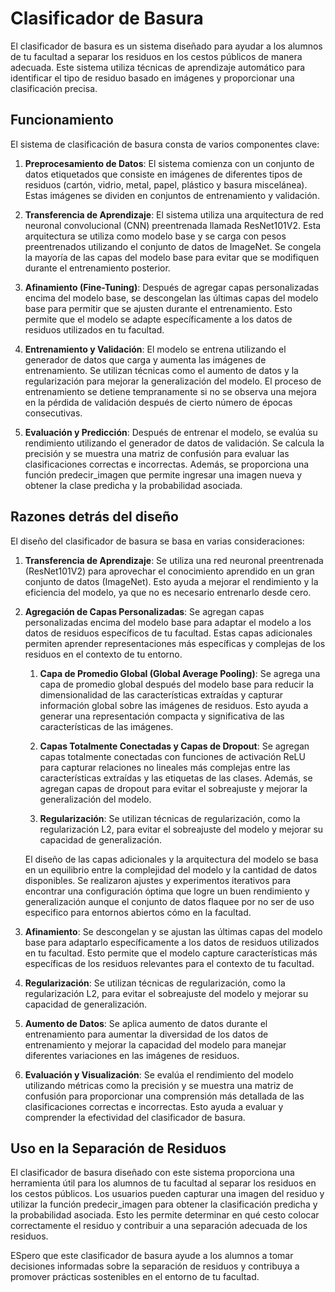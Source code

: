 # Clasificador de Basura
El clasificador de basura es un sistema diseñado para ayudar a los alumnos de tu facultad a separar los residuos en los cestos públicos de manera adecuada. Este sistema utiliza técnicas de aprendizaje automático para identificar el tipo de residuo basado en imágenes y proporcionar una clasificación precisa.

## Funcionamiento
El sistema de clasificación de basura consta de varios componentes clave:

1. **Preprocesamiento de Datos**: El sistema comienza con un conjunto de datos etiquetados que consiste en imágenes de diferentes tipos de residuos (cartón, vidrio, metal, papel, plástico y basura miscelánea). Estas imágenes se dividen en conjuntos de entrenamiento y validación.

2. **Transferencia de Aprendizaje**: El sistema utiliza una arquitectura de red neuronal convolucional (CNN) preentrenada llamada ResNet101V2. Esta arquitectura se utiliza como modelo base y se carga con pesos preentrenados utilizando el conjunto de datos de ImageNet. Se congela la mayoría de las capas del modelo base para evitar que se modifiquen durante el entrenamiento posterior.

3. **Afinamiento (Fine-Tuning)**: Después de agregar capas personalizadas encima del modelo base, se descongelan las últimas capas del modelo base para permitir que se ajusten durante el entrenamiento. Esto permite que el modelo se adapte específicamente a los datos de residuos utilizados en tu facultad.

4. **Entrenamiento y Validación**: El modelo se entrena utilizando el generador de datos que carga y aumenta las imágenes de entrenamiento. Se utilizan técnicas como el aumento de datos y la regularización para mejorar la generalización del modelo. El proceso de entrenamiento se detiene tempranamente si no se observa una mejora en la pérdida de validación después de cierto número de épocas consecutivas.

5. **Evaluación y Predicción**: Después de entrenar el modelo, se evalúa su rendimiento utilizando el generador de datos de validación. Se calcula la precisión y se muestra una matriz de confusión para evaluar las clasificaciones correctas e incorrectas. Además, se proporciona una función predecir_imagen que permite ingresar una imagen nueva y obtener la clase predicha y la probabilidad asociada.

## Razones detrás del diseño
El diseño del clasificador de basura se basa en varias consideraciones:

1. **Transferencia de Aprendizaje**: Se utiliza una red neuronal preentrenada (ResNet101V2) para aprovechar el conocimiento aprendido en un gran conjunto de datos (ImageNet). Esto ayuda a mejorar el rendimiento y la eficiencia del modelo, ya que no es necesario entrenarlo desde cero.

2. **Agregación de Capas Personalizadas**: Se agregan capas personalizadas encima del modelo base para adaptar el modelo a los datos de residuos específicos de tu facultad. Estas capas adicionales permiten aprender representaciones más específicas y complejas de los residuos en el contexto de tu entorno.
    
    1. **Capa de Promedio Global (Global Average Pooling)**: Se agrega una capa de promedio global después del modelo base para reducir la dimensionalidad de las características extraídas y capturar información global sobre las imágenes de residuos. Esto ayuda a generar una representación compacta y significativa de las características de las imágenes.

    2. **Capas Totalmente Conectadas y Capas de Dropout**: Se agregan capas totalmente conectadas con funciones de activación ReLU para capturar relaciones no lineales más complejas entre las características extraídas y las etiquetas de las clases. Además, se agregan capas de dropout para evitar el sobreajuste y mejorar la generalización del modelo.

    3. **Regularización**: Se utilizan técnicas de regularización, como la regularización L2, para evitar el sobreajuste del modelo y mejorar su capacidad de generalización.

    El diseño de las capas adicionales y la arquitectura del modelo se basa en un equilibrio entre la complejidad del modelo y la cantidad de datos disponibles. Se realizaron ajustes y experimentos iterativos para encontrar una configuración óptima que logre un buen rendimiento y generalización aunque el conjunto de datos flaquee por no ser de uso especifico para entornos abiertos cómo en la facultad.

2. **Afinamiento**: Se descongelan y se ajustan las últimas capas del modelo base para adaptarlo específicamente a los datos de residuos utilizados en tu facultad. Esto permite que el modelo capture características más específicas de los residuos relevantes para el contexto de tu facultad.

3. **Regularización**: Se utilizan técnicas de regularización, como la regularización L2, para evitar el sobreajuste del modelo y mejorar su capacidad de generalización.

4. **Aumento de Datos**: Se aplica aumento de datos durante el entrenamiento para aumentar la diversidad de los datos de entrenamiento y mejorar la capacidad del modelo para manejar diferentes variaciones en las imágenes de residuos.

5. **Evaluación y Visualización**: Se evalúa el rendimiento del modelo utilizando métricas como la precisión y se muestra una matriz de confusión para proporcionar una comprensión más detallada de las clasificaciones correctas e incorrectas. Esto ayuda a evaluar y comprender la efectividad del clasificador de basura.

## Uso en la Separación de Residuos
El clasificador de basura diseñado con este sistema proporciona una herramienta útil para los alumnos de tu facultad al separar los residuos en los cestos públicos. Los usuarios pueden capturar una imagen del residuo y utilizar la función predecir_imagen para obtener la clasificación predicha y la probabilidad asociada. Esto les permite determinar en qué cesto colocar correctamente el residuo y contribuir a una separación adecuada de los residuos.

ESpero que este clasificador de basura ayude a los alumnos a tomar decisiones informadas sobre la separación de residuos y contribuya a promover prácticas sostenibles en el entorno de tu facultad.